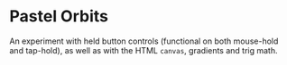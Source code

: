 # Pastel Orbits

An experiment with held button controls (functional on both mouse-hold and tap-hold), as well as with the HTML `canvas`, gradients and trig math.